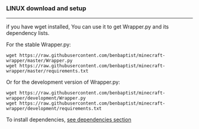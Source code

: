 ### **LINUX download and setup**
---------------------------------

if you have wget installed, You can  use it to get Wrapper.py and its dependency lists.

For the stable Wrapper.py:

```
wget https://raw.githubusercontent.com/benbaptist/minecraft-wrapper/master/Wrapper.py
wget https://raw.githubusercontent.com/benbaptist/minecraft-wrapper/master/requirements.txt
```

Or for the development version of Wrapper.py:
```
wget https://raw.githubusercontent.com/benbaptist/minecraft-wrapper/development/Wrapper.py
wget https://raw.githubusercontent.com/benbaptist/minecraft-wrapper/development/requirements.txt
```

To install dependencies, [see dependencies section](/documentation/depends.md)

